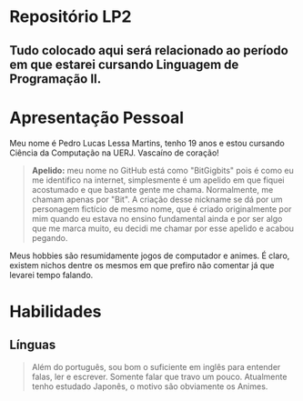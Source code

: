 # Repositório LP2
## Tudo colocado aqui será relacionado ao período em que estarei cursando Linguagem de Programação II. 

# Apresentação Pessoal

Meu nome é Pedro Lucas Lessa Martins, tenho 19 anos e estou cursando Ciência da Computação na UERJ.
Vascaíno de coração!

> **Apelido:** meu nome no GitHub está como "BitGigbits" pois é como eu me identifico na internet, simplesmente é um apelido em que fiquei acostumado e que bastante gente me chama. Normalmente, me chamam apenas por "Bit". A criação desse nickname se dá por um personagem fictício de mesmo nome, que é criado originalmente por mim quando eu estava no ensino fundamental ainda e por ser algo que me marca muito, eu decidi me chamar por esse apelido e acabou pegando.

Meus hobbies são resumidamente jogos de computador e animes. É claro, existem nichos dentre os mesmos em que prefiro não comentar já que levarei tempo falando.

# Habilidades
## Línguas
> Além do português, sou bom o suficiente em inglês para entender falas, ler e escrever. Somente falar que travo um pouco. Atualmente tenho estudado Japonês, o motivo são obviamente os Animes.
